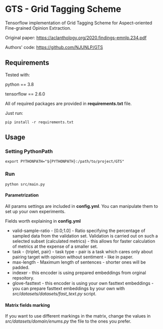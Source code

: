 # GTS - Grid Tagging Scheme

Tensorflow implementation of Grid Tagging Scheme for Aspect-oriented Fine-grained Opinion Extraction. 

Original paper: https://aclanthology.org/2020.findings-emnlp.234.pdf

Authors' code: https://github.com/NJUNLP/GTS

## Requirements
Tested with:

python == 3.8

tensorflow == 2.6.0

All of required packages are provided in **requirements.txt** file.

Just run:
```
pip install -r requirements.txt
```
## Usage
### Setting PythonPath
```
export PYTHONPATH="${PYTHONPATH}:/path/to/project/GTS"
```
### Run
```
python src/main.py
```
#### Parametrization
All params settings are included in **config.yml**. You can manipulate them to set up your own experiments.

Fields worth explaining in **config.yml**
- valid-sample-ratio - [0.0;1.0] - Ratio specifying the percentage of sampled data from the validation set. Validation is carried out on such a selected subset (calculated metrics) - this allows for faster calculation of metrics at the expense of a smaller set.
- task - {triplet, pair} - task type - pair is a task which cares only about pairing target with opinion without sentiment - like in paper.
- max-length - Maximum length of sentences - shorter ones will be padded.
- indexer - this encoder is using prepared embeddings from orginal repsoitory.
- glove-fasttext - this encoder is using your own fasttext embeddings - you can prepare fasttext embeddings by your own with  *src/datasets/datasets/fast_text.py* script.
#### Matrix fields marking
If you want to use different markings in the matrix, change the values in *src/datasets/domain/enums.py* the file to the ones you prefer.
